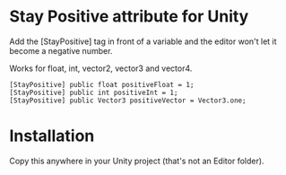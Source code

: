 # Stay Positive attribute for Unity

Add the [StayPositive] tag in front of a variable and the editor won't let it become a negative number.

Works for float, int, vector2, vector3 and vector4.

```
[StayPositive] public float positiveFloat = 1;
[StayPositive] public int positiveInt = 1;
[StayPositive] public Vector3 positiveVector = Vector3.one;
```

# Installation
Copy this anywhere in your Unity project (that's not an Editor folder).
